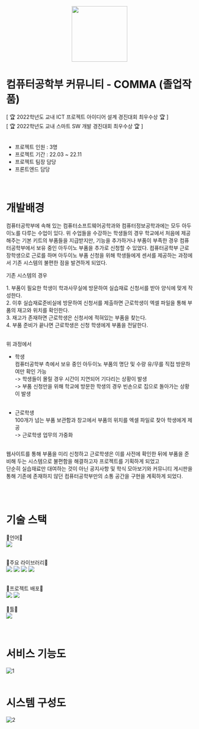 <div align="center">
  <img src="https://github.com/mintmin0320/mintmin0320/assets/114549939/e29be2f9-2911-43ea-8616-0960cfb6e202" width="150" height="150"/>
</div>

# 컴퓨터공학부 커뮤니티 - COMMA (졸업작품)
[ 🏆 2022학년도 교내 ICT 프로젝트 아이디어 설계 경진대회 최우수상 🏆 ]<br/>
[ 🏆 2022학년도 교내 스마트 SW 개발 경진대회 최우수상 🏆 ]<br/><br/>

- 프로젝트 인원 : 3명
- 프로젝트 기간 : 22.03 ~ 22.11
- 프로젝트 팀장 담당 
- 프론트엔드 담당
  <br/>
  <br/>
  <br/>
  
# 개발배경   
<p>컴퓨터공학부에 속해 있는 컴퓨터소프트웨어공학과와 컴퓨터정보공학과에는 모두 아두이노를 다루는 수업이 있다. 위 수업들을 수강하는 학생들의 경우 학교에서 처음에 제공해주는 기본 키트의 부품들을 지급받지만, 기능을 추가하거나 부품이 부족한 경우 컴퓨터공학부에서 보유 중인 아두이노 부품을 추가로 신청할 수 있었다.
컴퓨터공학부 근로 장학생으로 근로를 하며 아두이노 부품 신청을 위해 학생들에게 센서를 제공하는 과정에서 기존 시스템의 불편한 점을 발견하게 되었다.</p>

<p>기존 시스템의 경우</p>
   1. 부품이 필요한 학생이 학과사무실에 방문하여 실습재료 신청서를 받아 양식에 맞게 작성한다.<br/>
   2. 이후 실습재료준비실에 방문하여 신청서를 제출하면 근로학생이 엑셀 파일을 통해 부품의 재고와 위치를 확인한다.<br/>
   3. 재고가 존재하면 근로학생은 신청서에 적혀있는 부품을 찾는다.<br/>
   4. 부품 준비가 끝나면 근로학생은 신청 학생에게 부품을 전달한다.<br/><br/>
   
  위 과정에서<br/>
  - 학생<br/>
    컴퓨터공학부 측에서 보유 중인 아두이노 부품의 명단 및 수량 유/무를 직접 방문하여만 확인 가능<br/>
    -> 학생들이 몰릴 경우 시간이 지연되어 기다리는 상황이 발생<br/>
    -> 부품 신청만을 위해 학교에 방문한 학생의 경우 빈손으로 집으로 돌아가는 상황이 발생<br/><br/> 
    

  - 근로학생<br/>
    100개가 넘는 부품 보관함과 창고에서 부품의 위치를 엑셀 파일로 찾아 학생에게 제공<br/>
    -> 근로학생 업무의 가중화<br/><br/>
   
  웹사이트를 통해 부품을 미리 신청하고 근로학생은 이를 사전에 확인한 뒤에 부품을 준비해 두는 시스템으로 불편함을 해결하고자 프로젝트를 기획하게 되었고 <br/>
  단순히 실습재료만 대여하는 것이 아닌 공지사항 및 학식 모아보기와 커뮤니티 게시판을 통해 기존에 존재하지 않던 컴퓨터공학부만의 소통 공간을 구현을 계획하게 되었다. 

   <br/>
   <br/>
   
# 기술 스택
📗언어📗<br/>
  <img src="https://img.shields.io/badge/JavaScript-F7DF1E?style=for-the-badge&logo=JavaScript&logoColor=white"/>
  <br/>
  <br/>

📕주요 라이브러리📕<br/>
  <img src="https://img.shields.io/badge/React-61DAFB?style=for-the-badge&logo=react&logoColor=white"/>
  <img src="https://img.shields.io/badge/React Router-CA4245?style=for-the-badge&logo=react router&logoColor=white"/>
  <img src="https://img.shields.io/badge/Axios-5A29E4?style=for-the-badge&logo=Axios&logoColor=white"/>
  <img src="https://img.shields.io/badge/Redux-764ABC?style=for-the-badge&logo=redux&logoColor=white"/>
<br/>
<br/>

📘프로젝트 배포📘<br/>
  <img src="https://img.shields.io/badge/Amazon AWS-232F3E?style=for-the-badge&logo=Amazon AWS&logoColor=white"/>
  <img src="https://img.shields.io/badge/Amazon EC2-FF9900?style=for-the-badge&logo=Amazon EC2&logoColor=black"/>
<br/>
<br/>
📙툴📙<br/>
  <img src="https://img.shields.io/badge/Visual Studio Code-007ACC?style=for-the-badge&logo=Visual Studio Code&logoColor=white"/>
  <br/>
<br/>
<br/>

# 서비스 기능도 <br/>
![1](https://user-images.githubusercontent.com/114549939/210188152-937dfac6-e0b8-4ae6-8841-a5197cc2c1da.png)
<br/>
<br/>

# 시스템 구성도 <br/>
![2](https://user-images.githubusercontent.com/114549939/210188154-3a1f592b-2fab-4801-98cb-d5a5f8b26cae.png)
<br/>
